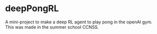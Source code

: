 # deepPongRL
A mini-project to make a deep RL agent to play pong in the openAI gym. This was made in the summer school CCNSS.
